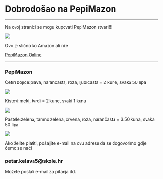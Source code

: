 <html>
    <head>
        <body>
            <h1>Dobrodošao na PepiMazon</h1>
            <hr>
            <p>Na ovoj stranici se mogu kupovati PepiMazon stvari!!!</p>
            <img  src="https://upload.wikimedia.org/wikipedia/commons/thumb/2/2c/Rotating_earth_%28large%29.gif/200px-Rotating_earth_%28large%29.gif"/>
            <p>Ovo je slično ko Amazon ali nije</p>
            <a href="\PepiMazon\PepiMazon Online.html">PepiMazon Online</a>
            <hr>
            <h3>PepiMazon</h3>
            <p>Četiri bojice:plava, narančasta, roza, ljubičasta  = 2 kune, svaka 50 lipa</p>
            <img src="https://encrypted-tbn0.gstatic.com/images?q=tbn:ANd9GcSJpeLuj8WI80co1IbZYevwm4qlv3II6YH6AlXK7HjvJ1CDoc7uRr98bTuUOSBlNateVxI&usqp=CAU">
            <p>Kistovi:meki, tvrdi = 2 kune, svaki 1 kunu</p>
            <img src="https://i.ibb.co/jDssY6k/Kistovi.jpg">
            <p>Pastele:zelena, tamno zelena, crvena, roza, narančasta = 3.50 kuna, svaka 50 lipa</p>
            <img src="https://i.ibb.co/JkSHrM5/pastele.jpg">
            <p>Ako želite platiti, pošaljite e-mail na ovu adresu da se dogovorimo gdje ćemo se naći</p>
            <h3>petar.kelava5@skole.hr</h3>
            <p>Možete poslati e-mail za pitanja itd.</p>
        </body>
    </head>
</html>
